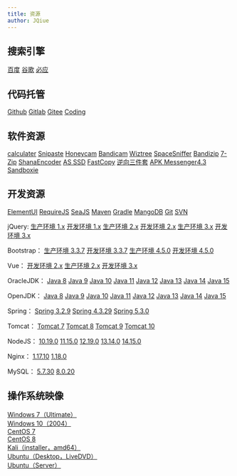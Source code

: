 ```yaml
---
title: 资源
author: JQiue
---
```


## 搜索引擎

[百度](https://www.baidu.com)
[谷歌](https://www.google.com)
[必应](https://www.bing.com)

## 代码托管

[Github](https://github.com)
[Gitlab](https://gitlab.com)
[Gitee](https://gitee.com)
[Coding](https://coding.net)

## 软件资源

[calculater](https://www.jianguoyun.com/p/DZdPaikQ3f74BxjZuJsD)
[Snipaste](https://dl.snipaste.com/win-x64-beta-cn)
[Honeycam](http://www.bandisoft.com/honeycam/beta/)
[Bandicam](https://www.bandicam.cn/downloads/ing/)
[Wiztree](https://antibody-software.com/files/wiztree_3_33_setup.exe)
[SpaceSniffer](https://590m.com/file/tempdir-UjRWYldjXTxRY1EwBzZVKlJjUWhXbw4_C2BVOwJhADlSMlF7V2QPYlNoBWIDM1I0Vm1UZlNjCjg)
[Bandizip](http://www.bandisoft.com/bandizip/dl/)
[7-Zip](https://www.7-zip.org/a/7z2000-x64.exe)
[ShanaEncoder](https://www.jianguoyun.com/p/DYKVIdAQ3f74BxiE1ZwD)
[AS SSD](https://www.alex-is.de/progs/AS%20SSD%20Benchmark.zip)
[FastCopy](https://dforest.watch.impress.co.jp/library/f/fastcopy/11574/FastCopy392_installer.exe)
[逆向三件套](https://www.jianguoyun.com/p/DazJ-QkQ3f74BxjiuJsD)
[APK Messenger4.3](https://www.jianguoyun.com/p/DazJ-QkQ3f74BxjiuJsD)
[Sandboxie](https://www.jianguoyun.com/p/DXRY7a0Q3f74BxiO1ZwD)

## 开发资源

[ElementUI](https://github.com/ElemeFE/element/archive/v2.14.0.zip)
[RequireJS](https://requirejs.org/docs/release/2.3.6/minified/require.js)
[SeaJS](https://github.com/seajs/seajs/archive/2.2.3.zip)
[Maven](https://mirror.bit.edu.cn/apache/maven/maven-3/3.6.3/binaries/apache-maven-3.6.3-bin.tar.gz)
[Gradle](https://services.gradle.org/distributions/gradle-6.4.1-all.zip)
[MangoDB](https://fastdl.mongodb.org/windows/mongodb-windows-x86_64-4.4.1.zip)
[Git](https://git-scm.com/download/win)
[SVN](https://osdn.net/projects/tortoisesvn/storage/1.13.1/Application/TortoiseSVN-1.13.1.28686-x64-svn-1.13.0.msi/)

jQuery:
[生产环境 1.x](https://code.jquery.com/jquery-1.12.4.js)
[开发环境 1.x](https://code.jquery.com/jquery-1.12.4.min.js)
[生产环境 2.x](https://code.jquery.com/jquery-2.2.4.js)
[开发环境 2.x](https://code.jquery.com/jquery-2.2.4.min.js)
[生产环境 3.x](https://code.jquery.com/jquery-3.5.1.js)
[开发环境 3.x](https://code.jquery.com/jquery-3.5.1.min.js)

Bootstrap：
[生产环境 3.3.7](https://github.com/twbs/bootstrap/releases/download/v3.3.7/bootstrap-3.3.7-dist.zip)
[开发环境 3.3.7](https://github.com/twbs/bootstrap/archive/v3.3.7.zip)
[生产环境 4.5.0](https://github.com/twbs/bootstrap/releases/download/v4.5.0/bootstrap-4.5.0-dist.zip)
[开发环境 4.5.0](https://github.com/twbs/bootstrap/archive/v4.5.0.zip)

Vue：
[开发环境 2.x](https://cn.vuejs.org/js/vue.js)
[生产环境 2.x](https://cn.vuejs.org/js/vue.min.js)
[开发环境 3.x](https://unpkg.com/vue@next)

OracleJDK：
[Java 8](https://www.oracle.com/java/technologies/javase/javase8u211-later-archive-downloads.html)
[Java 9](https://www.jianguoyun.com/p/Deix2OgQ3f74Bxj9ypYD](https://www.oracle.com/java/technologies/javase/javase9-archive-downloads.html))
[Java 10](https://www.oracle.com/java/technologies/java-archive-javase10-downloads.html)
[Java 11](https://www.oracle.com/java/technologies/javase/jdk11-archive-downloads.html)
[Java 12](https://www.oracle.com/java/technologies/javase/jdk12-archive-downloads.html)
[Java 13](https://www.oracle.com/java/technologies/javase/jdk13-archive-downloads.html)
[Java 14](https://www.oracle.com/java/technologies/javase/jdk14-archive-downloads.html)
[Java 15](https://www.oracle.com/java/technologies/javase/jdk15-archive-downloads.html)

OpenJDK：
[Java 8](https://mirrors.tuna.tsinghua.edu.cn/AdoptOpenJDK/8/jdk/x64/windows/)
[Java 9](https://mirrors.tuna.tsinghua.edu.cn/AdoptOpenJDK/9/jdk/x64/windows/)
[Java 10](https://mirrors.tuna.tsinghua.edu.cn/AdoptOpenJDK/10/jdk/x64/windows/)
[Java 11](https://mirrors.tuna.tsinghua.edu.cn/AdoptOpenJDK/11/jdk/x64/windows/)
[Java 12](https://mirrors.tuna.tsinghua.edu.cn/AdoptOpenJDK/12/jdk/x64/windows/)
[Java 13](https://mirrors.tuna.tsinghua.edu.cn/AdoptOpenJDK/13/jdk/x64/windows/)
[Java 14](https://mirrors.tuna.tsinghua.edu.cn/AdoptOpenJDK/14/jdk/x64/windows/)
[Java 15](https://mirrors.tuna.tsinghua.edu.cn/AdoptOpenJDK/15/jdk/x64/windows/)

Spring：
[Spring 3.2.9](https://repo.spring.io/list/libs-release-local/org/springframework/spring/3.2.9.RELEASE/spring-framework-3.2.9.RELEASE-dist.zip)
[Spring 4.3.29](https://repo.spring.io/list/libs-release-local/org/springframework/spring/4.3.29.RELEASE/spring-framework-4.3.29.RELEASE-dist.zip)
[Spring 5.3.0](https://repo.spring.io/list/libs-release-local/org/springframework/spring/5.3.0/spring-5.3.0-dist.zip)

Tomcat：
[Tomcat 7](https://downloads.apache.org/tomcat/tomcat-7/v7.0.106/bin/apache-tomcat-7.0.106-windows-x64.zip)
[Tomcat 8](https://downloads.apache.org/tomcat/tomcat-8/v8.5.59/bin/apache-tomcat-8.5.59-windows-x64.zip)
[Tomcat 9](https://downloads.apache.org/tomcat/tomcat-9/v9.0.39/bin/apache-tomcat-9.0.39-windows-x64.zip)
[Tomcat 10](https://downloads.apache.org/tomcat/tomcat-10/v10.0.0-M9/bin/apache-tomcat-10.0.0-M9-windows-x64.zip)

NodeJS：
[10.19.0](http://npm.taobao.org/mirrors/node/latest-v10.x/node-v10.19.0-x64.msi)
[11.15.0](http://npm.taobao.org/mirrors/node/latest-v11.x/node-v11.15.0-x64.msi)
[12.19.0](http://npm.taobao.org/mirrors/node/latest-v12.x/node-v12.19.0-x64.msi)
[13.14.0](http://npm.taobao.org/mirrors/node/latest-v13.x/node-v13.14.0-x64.msi)
[14.15.0](http://npm.taobao.org/mirrors/node/latest-v14.x/node-v14.15.0-x64.msi)

Nginx：
[1.17.10](http://nginx.org/download/nginx-1.17.10.zip)
[1.18.0](http://nginx.org/download/nginx-1.18.0.zip)

MySQL：
[5.7.30](http://ftp.ntu.edu.tw/MySQL/Downloads/MySQLInstaller/mysql-installer-community-5.7.30.0.msi)
[8.0.20](http://ftp.ntu.edu.tw/MySQL/Downloads/MySQLInstaller/mysql-installer-community-8.0.20.0.msi)

## 操作系统映像

[Windows 7（Ultimate）](ed2k://|file|cn_windows_7_ultimate_x64_dvd_x15-66043.iso|3341268992|7DD7FA757CE6D2DB78B6901F81A6907A|)  
[Windows 10（2004）](magnet:?xt=urn:btih:B9885DA8DCFA38DBAA6BE1DC649807A6E5E3C4CF&dn=cn_windows_10_consumer_editions_version_2004_updated_may_2020_x64_dvd_5a83cf4e.iso&xl=5260658688)  
[CentOS 7](https://mirrors.tuna.tsinghua.edu.cn/centos/7.8.2003/isos/x86_64/CentOS-7-x86_64-DVD-2003.iso)  
[CentOS 8](https://mirrors.tuna.tsinghua.edu.cn/centos/8.2.2004/isos/x86_64/CentOS-8.2.2004-x86_64-dvd1.iso)  
[Kali（installer，amd64）](https://mirrors.tuna.tsinghua.edu.cn/kali-images/current/kali-linux-2020.2-installer-amd64.iso)  
[Ubuntu（Desktop，LiveDVD）](https://mirrors.tuna.tsinghua.edu.cn/ubuntu-releases/focal/ubuntu-20.04-desktop-amd64.iso)  
[Ubuntu（Server）](https://mirrors.tuna.tsinghua.edu.cn/ubuntu-releases/focal/ubuntu-20.04-live-server-amd64.iso)  


